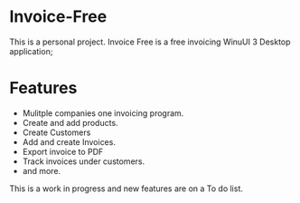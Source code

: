 # Invoice-Free

This is a personal project.
Invoice Free is a free invoicing WinuUI 3 Desktop application;

# Features
- Mulitple companies one invoicing program.
- Create and add products.
- Create Customers
- Add and create Invoices.
- Export invoice to PDF
- Track invoices under customers.
- and more.

This is a work in progress and new features are on a To do list.
